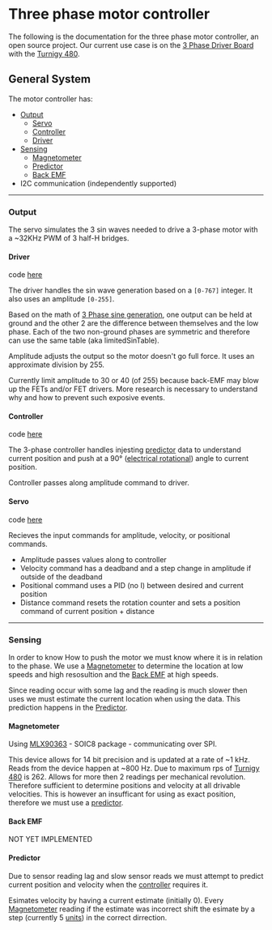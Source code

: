 # Three phase motor controller

The following is the documentation for the three phase motor controller, an open source project.
Our current use case is on the [3 Phase Driver Board](https://github.com/cinderblock/3-Phase-Driver) with the [Turnigy 480](http://www.hobbyking.com/hobbyking/store/__19038__Turnigy_Park480_Brushless_Outrunner_1320kv.html). 

## General System

The motor controller has:
- [Output](#output)
  - [Servo](#servo)
  - [Controller](#controller)
  - [Driver](#driver)
- [Sensing](#sense)
  - [Magnetometer](#mlx)
  - [Predictor](#predictor)
  - [Back EMF](#emf)
- I2C communication (independently supported)

------

### Output<a name="output"></a>

The servo simulates the 3 sin waves needed to drive a 3-phase motor with a ~32KHz PWM of 3 half-H bridges.


#### Driver<a name="driver"></a>

code [here](../ThreePhaseDriver.h)

The driver handles the sin wave generation based on a `[0-767]` integer. 
It also uses an amplitude `[0-255]`.

Based on the math of [3 Phase sine generation](https://docs.google.com/spreadsheets/d/1I45kGhncSQvR4_B_AG72Bqk7MJlNRIvBI-JD9qAgE8U/edit?usp=sharing), one output can be held at ground and the other 2 are the difference between themselves and the low phase. Each of the two non-ground phases are symmetric and therefore can use the same table (aka limitedSinTable).

Amplitude adjusts the output so the motor doesn't go full force. It uses an approximate division by 255.

Currently limit amplitude to 30 or 40 (of 255) because back-EMF may blow up the FETs and/or FET drivers. More research is necessary to understand why and how to prevent such exposive events.

#### Controller<a name="controller"></a>

code [here](../ThreePhaseController.h)

The 3-phase controller handles injesting [predictor](#predictor) data to understand current position and push at a 90&deg; ([electrical rotational](units.md#revunit)) angle to current position.

Controller passes along amplitude command to driver.

#### Servo<a name="servo"></a>

code [here](../ServoController.h)

Recieves the input commands for amplitude, velocity, or positional commands.
- Amplitude passes values along to controller
- Velocity command has a deadband and a step change in amplitude if outside of the deadband
- Positional command uses a PID (no I) between desired and current position
- Distance command resets the rotation counter and sets a position command of current position + distance

------ 

### Sensing<a name="sense"></a>

In order to know How to push the motor we must know where it is in relation to the phase. We use a [Magnetometer](#mlx) to determine the location at low speeds and high resosultion and the [Back EMF](#emf) at high speeds.

Since reading occur with some lag and the reading is much slower then uses we must estimate the current location when using the data. This prediction happens in the [Predictor](#predictor).

#### Magnetometer<a name="mlx"></a>

Using [MLX90363](https://www.melexis.com/-/media/files/documents/datasheets/mlx90363-datasheet-melexis.pdf) - SOIC8 package - communicating over SPI.

This device allows for 14 bit precision and is updated at a rate of ~1 kHz. Reads from the device happen at ~800 Hz. Due to maximum rps of [Turnigy 480](http://www.hobbyking.com/hobbyking/store/__19038__Turnigy_Park480_Brushless_Outrunner_1320kv.html) is 262. Allows for more then 2 readings per mechanical revolution. Therefore sufficient to determine positions and velocity at all drivable velocities. This is however an insufficant for using as exact position, therefore we must use a [predictor](#predictor).

#### Back EMF<a name="emf"></a>

NOT YET IMPLEMENTED

#### Predictor<a name="predictor"></a>

Due to sensor reading lag and slow sensor reads we must attempt to predict current position and velocity when the [controller](#controller) requires it.

Esimates velocity by having a current estimate (initially 0). Every [Magnetometer](#mlx) reading if the estimate was incorrect shift the esimate by a step (currently 5 [units](units.md#velocity)) in the correct dirrection. 
